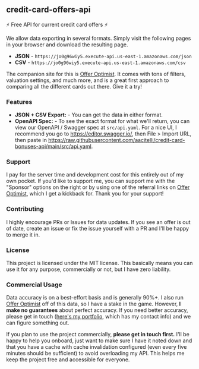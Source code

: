 ## credit-card-offers-api

⚡ Free API for current credit card offers ⚡

We allow data exporting in several formats. Simply visit the following pages in your browser and download the resulting page.

- **JSON** - `https://jo0g96wiy5.execute-api.us-east-1.amazonaws.com/json`
- **CSV** - `https://jo0g96wiy5.execute-api.us-east-1.amazonaws.com/csv`

The companion site for this is [Offer Optimist](https://offeroptimist.com). It comes with tons of filters, valuation settings, and much more, and is a great first approach to comparing all the different cards out there. Give it a try!

### Features

- **JSON + CSV Export:** - You can get the data in either format.
- **OpenAPI Spec:** - To see the exact format for what we'll return, you can view our OpenAPI / Swagger spec at `src/api.yaml`. For a nice UI, I recommend you go to https://editor.swagger.io/, then File > Import URL, then paste in https://raw.githubusercontent.com/aacitelli/credit-card-bonuses-api/main/src/api.yaml.

### Support

I pay for the server time and development cost for this entirely out of my own pocket. If you'd like to support me, you can support me with the "Sponsor" options on the right or by using one of the referral links on [Offer Optimist](https://offeroptimist.com), which I get a kickback for. Thank you for your support!

### Contributing

I highly encourage PRs or Issues for data updates. If you see an offer is out of date, create an issue or fix the issue yourself with a PR and I'll be happy to merge it in. 

### License

This project is licensed under the MIT license. This basically means you can use it for any purpose, commercially or not, but I have zero liability.

### Commercial Usage

Data accuracy is on a best-effort basis and is generally 90%+. I also run [Offer Optimist](https://offeroptimist.com) off of this data, so I have a stake in the game. However, **I make no guarantees** about perfect accuracy. If you need better accuracy, please get in touch ([here's my portfolio](https://andenacitelli.com), which has my contact info) and we can figure something out.

If you plan to use the project commercially, **please get in touch first.** I'll be happy to help you onboard, just want to make sure I have it noted down and that you have a cache with cache invalidation configured (even every five minutes should be sufficient) to avoid overloading my API. This helps me keep the project free and accessible for everyone.